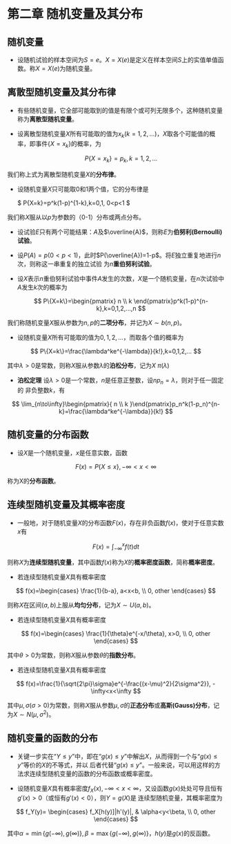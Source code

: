 # 第二章 随机变量及其分布

## 随机变量

* 设随机试验的样本空间为$S={e}$。$X=X(e)$是定义在样本空间$S$上的实值单值函数。称$X=X(e)$为随机变量。

## 离散型随机变量及其分布律

* 有些随机变量，它全部可能取到的值是有限个或可列无限多个，这种随机变量称为**离散型随机变量**。

* 设离散型随机变量$X$所有可能取的值为$x_k(k=1,2,...)$，$X$取各个可能值的概率，即事件$\{X=x_k\}$的概率，为

	$$
	P\{X=x_k\}=p_k,k=1,2,...
	$$

我们称上式为离散型随机变量$X$的**分布律**。

* 设随机变量$X$只可能取0和1两个值，它的分布律是

	$
	P\{X=k\}=p^k(1-p)^{1-k},k=0,1, 0<p<1
	$

我们称$X$服从以$p$为参数的（0-1）分布或两点分布。

* 设试验$E$只有两个可能结果：$A$及$\overline{A}$，则称$E$为**伯努利(Bernoulli)试验**。

* 设$P(A)=p(0<p<1)$，此时$P(\overline{A})=1-p$。将$E$独立重复地进行$n$次，则称这一串重复的独立试验
为$n$**重伯努利试验**。

* 设$X$表示$n$重伯努利试验中事件$A$发生的次数，$X$是一个随机变量，在$n$次试验中$A$发生$k$次的概率为

	$$
	P\{X=k\}=\begin{pmatrix}
	n \\
	k 
	\end{pmatrix}p^k(1-p)^{n-k},k=0,1,2,...,n
	$$

我们称随机变量$X$服从参数为$n,p$的**二项分布**，并记为$X\sim b(n,p)$。

* 设随机变量$X$所有可能取的值为$0,1,2,...$，而取各个值的概率为

$$
P\{X=k\}=\frac{\lambda^ke^{-\lambda}}{k!},k=0,1,2,...
$$

其中$\lambda>0$是常数，则称$X$服从参数$\lambda$的**泊松分布**，记为$X~\pi(\lambda)$

* **泊松定理** 设$\lambda>0$是一个常数，$n$是任意正整数，设$np_n=\lambda$，则对于任一固定的
非负整数$k$，有

$$
\lim_{n\to\infty}\begin{pmatrix}{
n \\
k 
}\end{pmatrix}p_n^k(1-p_n)^{n-k}=\frac{\lambda^ke^{-\lambda}}{k!}
$$

## 随机变量的分布函数

* 设$X$是一个随机变量，$x$是任意实数，函数

$$
F(x)=P\{X\leq x\},-\infty<x<\infty
$$

称为X的**分布函数**。

## 连续型随机变量及其概率密度

* 一般地，对于随机变量$X$的分布函数$F(x)$，存在非负函数$f(x)$，使对于任意实数$x$有

$$
F(x)=\int_{-\infty}^x f(t)dt
$$

则称$X$为**连续型随机变量**，其中函数$f(x)$称为$X$的**概率密度函数**，简称**概率密度**。

* 若连续型随机变量$X$具有概率密度

$$
f(x)=\begin{cases}
\frac{1}{b-a}, a<x<b, \\
0, other
\end{cases}
$$

则称$X$在区间$(a,b)$上服从**均匀分布**，记为$X\sim U(a,b)$。

* 若连续型随机变量$X$具有概率密度

$$
f(x)=\begin{cases}
\frac{1}{\theta}e^{-x/\theta}, x>0, \\
0, other
\end{cases}
$$

其中$\theta>0$为常数，则称$X$服从参数$\theta$的**指数分布**。

* 若连续型随机变量$X$具有概率密度

$$
f(x)=\frac{1}{\sqrt{2\pi}\sigma}e^{-\frac{(x-\mu)^2}{2\sigma^2}}, -\infty<x<\infty
$$

其中$\mu,\sigma(\sigma>0)$为常数，则称$X$服从参数$\mu,\sigma$的**正态分布**或**高斯(Gauss)分布**，记为$X\sim N(\mu,\sigma^2)$。

## 随机变量的函数的分布

* 关键一步实在“$Y\leq y$”中，即在“$g(x)\leq y$”中解出$X$，从而得到一个与“$g(x)\leq y$”等价的$X$的不等式，并以
后者代替“$g(x)\leq y$”。一般来说，可以用这样的方法求连续型随机变量的函数的分布函数或概率密度。

* 设随机变量$X$具有概率密度$f_X(x),-\infty<x<\infty$，又设函数$g(x)$处处可导且恒有$g'(x)>0$（或恒有$g'(x)<0$），则$Y=g(X)$是
连续型随机变量，其概率密度为

$$
f_Y(y)=
\begin{cases}
f_X[h(y)]|h'(y)|, & \alpha<y<\beta, \\
0, other
\end{cases}
$$

其中$\alpha=\min\{g(-\infty),g(\infty)\},\beta=\max\{g(-\infty),g(\infty)\}$，$h(y)$是$g(x)$的反函数。

























